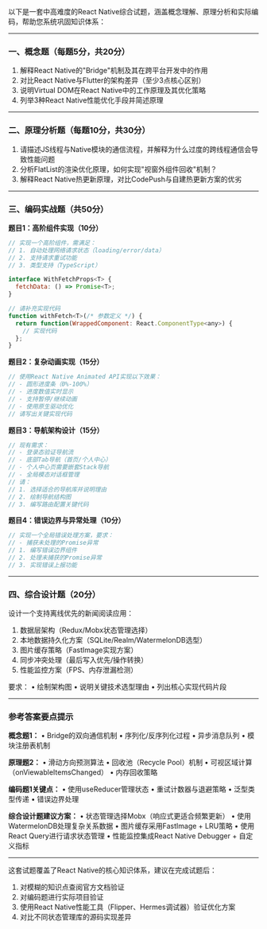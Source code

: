 以下是一套中高难度的React Native综合试题，涵盖概念理解、原理分析和实际编码，帮助您系统巩固知识体系：

---

### **一、概念题（每题5分，共20分）**
1. 解释React Native的"Bridge"机制及其在跨平台开发中的作用
2. 对比React Native与Flutter的架构差异（至少3点核心区别）
3. 说明Virtual DOM在React Native中的工作原理及其优化策略
4. 列举3种React Native性能优化手段并简述原理

---

### **二、原理分析题（每题10分，共30分）**
1. 请描述JS线程与Native模块的通信流程，并解释为什么过度的跨线程通信会导致性能问题
2. 分析FlatList的渲染优化原理，如何实现"视窗外组件回收"机制？
3. 解释React Native热更新原理，对比CodePush与自建热更新方案的优劣

---

### **三、编码实战题（共50分）**
**题目1：高阶组件实现（10分）**
```jsx
// 实现一个高阶组件，需满足：
// 1. 自动处理网络请求状态（loading/error/data）
// 2. 支持请求重试功能
// 3. 类型支持（TypeScript）

interface WithFetchProps<T> {
  fetchData: () => Promise<T>;
}

// 请补充实现代码
function withFetch<T>(/* 参数定义 */) {
  return function(WrappedComponent: React.ComponentType<any>) {
    // 实现代码
  };
}
```

**题目2：复杂动画实现（15分）**
```jsx
// 使用React Native Animated API实现以下效果：
// - 圆形进度条（0%-100%）
// - 进度数值实时显示
// - 支持暂停/继续动画
// - 使用原生驱动优化
// 请写出关键实现代码
```

**题目3：导航架构设计（15分）**
```jsx
// 现有需求：
// - 登录态验证导航流
// - 底部Tab导航（首页/个人中心）
// - 个人中心页需要嵌套Stack导航
// - 全局模态对话框管理
// 请：
// 1. 选择适合的导航库并说明理由
// 2. 绘制导航结构图
// 3. 编写路由配置关键代码
```

**题目4：错误边界与异常处理（10分）**
```jsx
// 实现一个全局错误处理方案，要求：
// - 捕获未处理的Promise异常
// 1. 编写错误边界组件
// 2. 处理未捕获的Promise异常
// 3. 实现错误上报功能
```

---

### **四、综合设计题（20分）**
设计一个支持离线优先的新闻阅读应用：
1. 数据层架构（Redux/Mobx状态管理选择）
2. 本地数据持久化方案（SQLite/Realm/WatermelonDB选型）
3. 图片缓存策略（FastImage实现方案）
4. 同步冲突处理（最后写入优先/操作转换）
5. 性能监控方案（FPS、内存泄漏检测）

要求：
• 绘制架构图
• 说明关键技术选型理由
• 列出核心实现代码片段

---

### **参考答案要点提示**

**概念题1：**
• Bridge的双向通信机制
• 序列化/反序列化过程
• 异步消息队列
• 模块注册表机制

**原理题2：**
• 滑动方向预测算法
• 回收池（Recycle Pool）机制
• 可视区域计算（onViewableItemsChanged）
• 内存回收策略

**编码题1关键点：**
• 使用useReducer管理状态
• 重试计数器与退避策略
• 泛型类型传递
• 错误边界处理

**综合设计题建议方案：**
• 状态管理选择Mobx（响应式更适合频繁更新）
• 使用WatermelonDB处理复杂关系数据
• 图片缓存采用FastImage + LRU策略
• 使用React Query进行请求状态管理
• 性能监控集成React Native Debugger + 自定义指标

---

这套试题覆盖了React Native的核心知识体系，建议在完成试题后：
1. 对模糊的知识点查阅官方文档验证
2. 对编码题进行实际项目验证
3. 使用React Native性能工具（Flipper、Hermes调试器）验证优化方案
4. 对比不同状态管理库的源码实现差异

